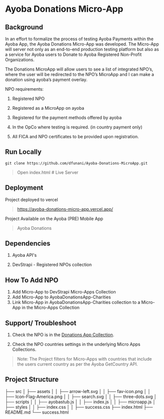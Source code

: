 # Ayoba Donations Micro-App

## Background

In an effort to formalize the process of testing Ayoba Payments within the Ayoba App, the Ayoba Donations Micro-App was developed.
The Micro-App will server not only as an end-to-end production testing platform but also as a service for Ayoba users to Donate to Ayoba Registered Non-Profit Organizations.

The Donations MicroApp will allow users to see a list of integrated NPO’s, where the user will be
redirected to the NPO’s MicroApp and I can make a donation using ayoba’s payment overlay.

NPO requirements:

1. Registered NPO

2. Registered as a MicroApp on ayoba

3. Registered for the payment methods offered by ayoba

4. In the OpCo where testing is required. (in country payment only)

5. All FICA and NPO certificates to be provided upon registration. 

## Run Locally

```git
git clone https://github.com/dfunani/Ayoba-Donations-MicroApp.git
```

> Open index.html # Live Server

## Deployment

Project deployed to vercel
> https://ayoba-donations-micro-app.vercel.app/

Project Available on the Ayoba (PRE) Mobile App
> Ayoba Donations

## Dependencies

1. Ayoba API's

2. DevStrapi - Registered NPOs collection

## How To Add NPO

1. Add Micro-App to DevStrapi Micro-Apps Collection
2. Add Micro-App to AyobaDonationsApp-Charities
3. Link Micro-App in AyobaDonationsApp-Charities    collection to a Micro-App in the Micro-Apps Collection

## Support/ Troubleshoot

1. Check the NPO is in the [Donations App Collection](https://devstrapi.thedigitalacademy.co.za/api/ayoba-donations-app-charities?populate[0]=micro_app&populate[1]=micro_app.countries).

2. Check the NPO countries settings in the underlying Micro Apps Collections.

> Note: The Project filters for Micro-Apps with countries that include the users current country as per the Ayoba GetCountry API.

## Project Structure

├── src
│   ├── assets
│   │   ├── arrow-left.svg
│   │   ├── fav-icon.png
│   │   ├── Icon-Flag-America.png
│   │   ├── search.svg
│   │   ├── three-dots.svg
│   ├── scripts
│   │   ├── ayobastub.js
│   │   ├── index.js
│   │   ├── microapp.js
│   ├── styles
│   │   ├── index.css
│   │   ├── success.css
├── index.html
├── README.md
└── success.html
